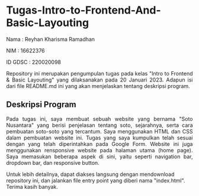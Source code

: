 # Tugas-Intro-to-Frontend-And-Basic-Layouting

<p> Nama      : Reyhan Kharisma Ramadhan</p>
<p> NIM       : 16622376</p>
<p> ID GDSC   : 220020098</p>

<p align="justify"> Repository ini merupakan pengumpulan tugas pada kelas "Intro to Frontend & Basic Layouting" yang dilaksanakan pada 20 Januari 2023.
Adapun isi dari file README.md ini yang akan menjelaskan tentang deskripsi program. </p>

## Deskripsi Program

<p align="justify"> Pada tugas ini, saya membuat sebuah website yang bernama "Soto Nusantara" yang berisi penjelasan tentang soto, sejarahnya, serta cara pembuatan soto-soto yang tercantum. Saya menggunakan HTML dan CSS dalam pembuatan website ini. Tugas yang saya kumpulkan telah sesuai dengan yang telah diperintahkan pada Google Form. Website ini juga menggunakan rensponsive website pada halaman utama (home page). Saya memasukan beberapa aspek di sini, yaitu seperti navigation bar, dropdown bar, dan responsive button.

Untuk lebih detailnya, dapat diakses langsung dengan mendownload repository ini, dan jalankan file entry point yang diberi nama "index.html". Terima kasih banyak. </p>
